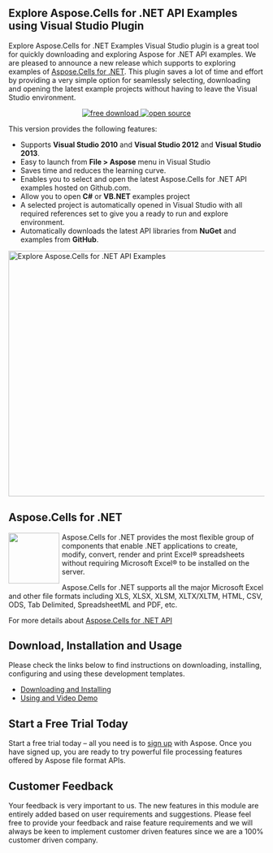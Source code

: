 <h2>Explore Aspose.Cells for .NET API Examples using Visual Studio Plugin</h2>
<p>Explore Aspose.Cells for .NET Examples Visual Studio plugin is a great tool for quickly downloading and exploring Aspose for .NET API examples. We are pleased to announce a new release which supports to exploring examples of <a href="http://www.aspose.com/.net/excel-component.aspx">Aspose.Cells for .NET</a>. This plugin saves a lot of time and effort by providing a very simple option for seamlessly selecting, downloading and opening the latest example projects without having to leave the Visual Studio environment.</p>
<div>
<p style="text-align: center;"><a title="Free Download - Aspose.Cells for .NET API Examples using Aspose Visual Studio Plugin 2.2" href="https://asposeCellsvs.codeplex.com/releases"> <img title="Free Download - Aspose.Cells for .NET API Examples using Aspose Visual Studio Plugin" src="http://cdn.aspose.com/Images/marketplace/free-download-icon-aspose-mp.png" alt="free download" /> </a> <a title="Source Code - Aspose.Cells for .NET API Examples using Aspose Visual Studio Plugin" href="https://asposeCellsvs.codeplex.com/SourceControl/latest"> <img title="Source Code - Aspose.Cells for .NET API Examples using Aspose Visual Studio Plugin" src="http://cdn.aspose.com/Images/marketplace/open-source-icon-aspose-mp.png" alt="open source" /> </a></p>
<p>This version provides the following features:</p>
<ul>
	<li> Supports <strong>Visual Studio 2010</strong> and <strong>Visual Studio 2012</strong> and <strong>Visual Studio 2013</strong>.</li>
	<li> Easy to launch from <strong>File &gt; Aspose</strong> menu in Visual Studio</li>
	<li>Saves time and reduces the learning curve.</li>
	<li>Enables you to select and open the latest Aspose.Cells for .NET API examples hosted on Github.com.</li>
	<li> Allow you to open <strong>C#</strong> or <strong>VB.NET</strong> examples project</li>
	<li>A selected project is automatically opened in Visual Studio with all required references set to give you a ready to run and explore environment.</li>
	<li> Automatically downloads the latest API libraries from <strong>NuGet</strong> and examples from <strong>GitHub</strong>.</li>
</ul>

<a href="http://www.aspose.com/docs/display/cellsnet/Aspose.Cells+Visual+Studio+Plugin"><img src="http://www.aspose.com/blogs/wp-content/uploads/2016/02/AsposeCellsCreateProject.png" alt="Explore Aspose.Cells for .NET API Examples" title="Explore Aspose.Cells for .NET API Examples" width="590" height="484" class="aligncenter size-full wp-image-28124" /></a>

<div><a href="http://www.aspose.com/blogs/wp-content/uploads/2016/01/AsposeCellsCreateProject3.png"> </a></div>
<h2>Aspose.Cells for .NET</h2>
<p><a href="http://www.aspose.com/.net/excel-component.aspx"> <img style="float: left; padding-right: 5px;" title="Aspose.Cells or .NET logo" src="http://www.aspose.com/App_Themes/V2/images/productLogos/NET/aspose_Cells-for-net.jpg" alt="" width="100" height="100" /> </a>Aspose.Cells for .NET provides the most flexible group of components that enable .NET applications to create, modify, convert, render and print Excel® spreadsheets without requiring Microsoft Excel® to be installed on the server.</p>
<p>Aspose.Cells for .NET supports all the major Microsoft Excel and other file formats including XLS, XLSX, XLSM, XLTX/XLTM, HTML, CSV, ODS, Tab Delimited, SpreadsheetML and PDF, etc.</p>
<p>For more details about <a title="Aspose.Cells for .NET API" href="http://www.aspose.com/.net/excel-component.aspx"> Aspose.Cells for .NET API</a></p>
<h2>Download, Installation and Usage</h2>
<p>Please check the links below to find instructions on downloading, installing, configuring and using these development templates.</p>
<ul>
	<li> <a href="http://www.aspose.com/docs/display/Cellsnet/Aspose.Cells+Visual+Studio+Plugin#Aspose.CellsVisualStudioPlugin-Downloading">Downloading and Installing </a></li>
	<li> <a href="http://www.aspose.com/docs/display/Cellsnet/Aspose.Cells+Visual+Studio+Plugin#Aspose.CellsVisualStudioPlugin-VideoDemo">Using and Video Demo</a></li>
</ul>
</div>
<h2>Start a Free Trial Today</h2>
<p>Start a free trial today – all you need is to <a href="http://www.aspose.com/community/user/createuser.aspx"> sign up</a> with Aspose. Once you have signed up, you are ready to try powerful file processing features offered by Aspose file format APIs.</p>
<h2>Customer Feedback</h2>
<p>Your feedback is very important to us. The new features in this module are entirely added based on user requirements and suggestions. Please feel free to provide your feedback and raise feature requirements and we will always be keen to implement customer driven features since we are a 100% customer driven company.</p>
